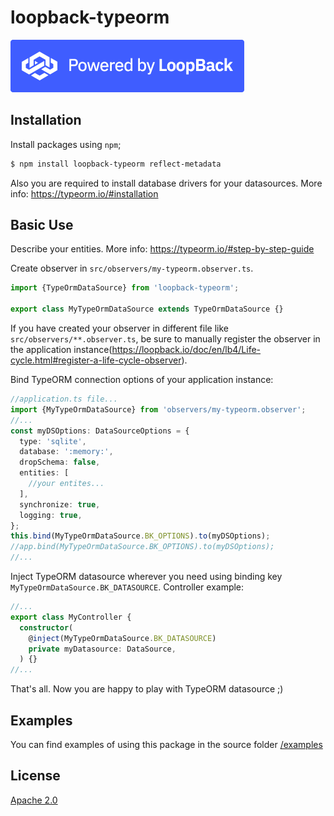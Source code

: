 # loopback-typeorm

[![LoopBack](<https://github.com/loopbackio/loopback-next/raw/master/docs/site/imgs/branding/Powered-by-LoopBack-Badge-(blue)-@2x.png>)](http://loopback.io/)

## Installation

Install packages using `npm`;

```sh
$ npm install loopback-typeorm reflect-metadata
```

Also you are required to install database drivers for your datasources. More info: https://typeorm.io/#installation

## Basic Use

Describe your entities. More info: https://typeorm.io/#step-by-step-guide

Create observer in `src/observers/my-typeorm.observer.ts`.

```ts
import {TypeOrmDataSource} from 'loopback-typeorm';

export class MyTypeOrmDataSource extends TypeOrmDataSource {}
```

If you have created your observer in different file like `src/observers/**.observer.ts`, be sure to manually register the observer in the application instance(https://loopback.io/doc/en/lb4/Life-cycle.html#register-a-life-cycle-observer).

Bind TypeORM connection options of your application instance:

```ts
//application.ts file...
import {MyTypeOrmDataSource} from 'observers/my-typeorm.observer';
//...
const myDSOptions: DataSourceOptions = {
  type: 'sqlite',
  database: ':memory:',
  dropSchema: false,
  entities: [
    //your entites...
  ],
  synchronize: true,
  logging: true,
};
this.bind(MyTypeOrmDataSource.BK_OPTIONS).to(myDSOptions);
//app.bind(MyTypeOrmDataSource.BK_OPTIONS).to(myDSOptions);
//...
```

Inject TypeORM datasource wherever you need using binding key `MyTypeOrmDataSource.BK_DATASOURCE`. Controller example:

```ts
//...
export class MyController {
  constructor(
    @inject(MyTypeOrmDataSource.BK_DATASOURCE)
    private myDatasource: DataSource,
  ) {}
//...
```

That's all. Now you are happy to play with TypeORM datasource ;)

## Examples

You can find examples of using this package in the source folder [/examples](https://github.com/vpikachu/loopback-typeorm/tree/main/examples)

## License

[Apache 2.0](https://github.com/vpikachu/loopback-typeorm/blob/main/LICENSE)
